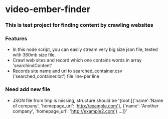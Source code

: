 # video-ember-finder

### This is test project for finding content by crawling websites

### Features
- In this node script, you can easliy stream very big size json file, tested with 360mb size file.
- Crawl web sites and record which one contains words in array 'searchindContent'
- Records site name and url to searched_container.csv ('searched_container.txt') file line-per line

### Need add new file
- JSON file from tmp is missing, structure should be 
  '{root:[{'name':'Name of company', 'homepage_url': 'http://example.com'}, {'name': 'Another company', 'homepage_url': 'http://example2.com'} ...]}'